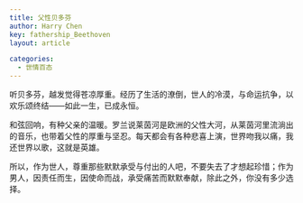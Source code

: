 ```yaml
---
title: 父性贝多芬
author: Harry Chen
key: fathership_Beethoven
layout: article

categories:
  - 世情百态
---
```


  听贝多芬，越发觉得苍凉厚重。经历了生活的潦倒，世人的冷漠，与命运抗争，以欢乐颂终结——如此一生，已成永恒。

  和弦回响，有种父亲的温暖。罗兰说莱茵河是欧洲的父性大河，从莱茵河里流淌出的音乐，也带着父性的厚重与坚忍。每天都会有各种悲喜上演，世界吻我以痛，我还世界以歌，这就是英雄。

  所以，作为世人，尊重那些默默承受与付出的人吧，不要失去了才想起珍惜；作为男人，因责任而生，因使命而战，承受痛苦而默默奉献，除此之外，你没有多少选择。
